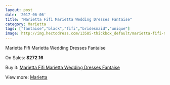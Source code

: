 ```yaml
---
layout: post
date: '2017-06-06'
title: "Marietta Fifi Marietta Wedding Dresses Fantaise"
category: Marietta
tags: ["fantaise","black","fifi","bridesmaid","unique"]
image: http://img.hectodress.com/13585-thickbox_default/marietta-fifi-marietta-wedding-dresses-fantaise.jpg
---
```

Marietta Fifi Marietta Wedding Dresses Fantaise

On Sales: **$272.16**
<a href="https://www.hectodress.com/marietta/6573-marietta-fifi-marietta-wedding-dresses-fantaise.html"><amp-img layout="responsive" width="600" height="600" src="//img.hectodress.com/13585-thickbox_default/marietta-fifi-marietta-wedding-dresses-fantaise.jpg" alt="Marietta Fifi Marietta Wedding Dresses Fantaise 0" /></a>

Buy it: [Marietta Fifi Marietta Wedding Dresses Fantaise](https://www.hectodress.com/marietta/6573-marietta-fifi-marietta-wedding-dresses-fantaise.html "Marietta Fifi Marietta Wedding Dresses Fantaise")

View more: [Marietta](https://www.hectodress.com/112-marietta "Marietta")